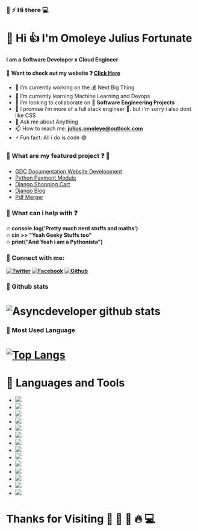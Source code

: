 ###  🔗 :zap:  Hi there 💻




# 🔗 Hi  :+1:  I'm Omoleye Julius Fortunate

#### I am a Software Developer x Cloud Engineer

🔗 **Want to check out my website ❓ [Click Here](https://speak2fortunate.netlify.com)**

- 🔭 I’m currently working on the  :moneybag: Next Big Thing
- 🌱 I’m currently learning Machine Learning and Devops
- 👯 I’m looking to collaborate on  :snake:   **Software Engineering Projects**
- 🤔 I promise i'm more of a full stack engineer 🙂. but i'm sorry i also dont like CSS
- 💬 Ask me about Anything
- 📫 How to reach me: **julius.omoleye@outlook.com**
- ⚡ Fun fact: All i do is code 😄



###  🔗 What are my featured project ❓ 🚀

- [GDC Documentation Website Development]()
- [Python Payment Module]()
- [Django Shopping Cart]()
- [Django Blog]()
- [Pdf Merger](https://pdfreader-app.herokuapp.com)


###  🔗  What can i help with ❓
🔥 **console.log('Pretty much nerd stuffs and maths')**  
🔥 **cin >> "Yeah Geeky Stuffs too"**  
🔥 **print("And Yeah i am a Pythonista")**  


### 🔗  Connect with me:  
**[![Twitter][1.1]][1]**
**[![Facebook][2.1]][2]**
**[![Github][6.1]][6]**

[1.1]: http://i.imgur.com/tXSoThF.png (twitter icon with padding)
[2.1]: http://i.imgur.com/P3YfQoD.png (facebook icon with padding)
[6.1]: http://i.imgur.com/0o48UoR.png (github icon with padding)
[1]: http://www.twitter.com/devineer_
[2]: http://www.facebook.com/fortunate247/
[6]: http://www.github.com/asyncdeveloper245

### 🚀 Github stats
# ![Asyncdeveloper github stats](https://github-readme-stats.vercel.app/api?username=asyncdeveloper245)

### 🚀 Most Used Language
# [![Top Langs](https://github-readme-stats.vercel.app/api/top-langs/?username=asyncdeveloper245)](https://github.com/asyncdeveloper/github-readme-stats)



# 🔗 Languages and Tools
* ![](https://img.shields.io/badge/Code-Python-informational?style=flat&logo=<LOGO_NAME>&logoColor=white&color=2bbc8a)
* ![](https://img.shields.io/badge/Code-Javascript-informational?style=flat&logo=<LOGO_NAME>&logoColor=white&color=2bbc8a)
* ![](https://img.shields.io/badge/Tools-Docker-informational?style=flat&logo=<LOGO_NAME>&logoColor=white&color=2bbc8a)
* ![](https://img.shields.io/badge/Tools-Postgresql-informational?style=flat&logo=<LOGO_NAME>&logoColor=white&color=2bbc8a)
* ![](https://img.shields.io/badge/Code-LaTex-informational?style=flat&logo=<LOGO_NAME>&logoColor=white&color=2bbc8a)
* ![](https://img.shields.io/badge/Tools-Git-informational?style=flat&logo=<LOGO_NAME>&logoColor=white&color=2bbc8a)
* ![](https://img.shields.io/badge/Platform-Linux-informational?style=flat&logo=<LOGO_NAME>&logoColor=white&color=2bbc8a)
* ![](https://img.shields.io/badge/Platform-MacOs-informational?style=flat&logo=<LOGO_NAME>&logoColor=white&color=2bbc8a)
* ![](https://img.shields.io/badge/Platform-Windows-informational?style=flat&logo=<LOGO_NAME>&logoColor=white&color=2bbc8a)
* ![](https://img.shields.io/badge/Code-C++-informational?style=flat&logo=<LOGO_NAME>&logoColor=white&color=2bbc8a)
* ![](https://img.shields.io/badge/Framework-Django-informational?style=flat&logo=<LOGO_NAME>&logoColor=white&color=2bbc8a)
* ![](https://img.shields.io/badge/Framework-Flask-informational?style=flat&logo=<LOGO_NAME>&logoColor=white&color=2bbc8a)
* ![](https://img.shields.io/badge/Code-HTML5-informational?style=flat&logo=<LOGO_NAME>&logoColor=white&color=2bbc8a)
* ![](https://img.shields.io/badge/Code-CSS3-informational?style=flat&logo=<LOGO_NAME>&logoColor=white&color=2bbc8a)


# Thanks for Visiting 🌻 🌻 🚀 🔥 💻
